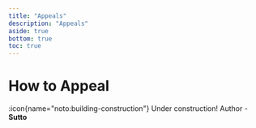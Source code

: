 ```yaml
---
title: "Appeals"
description: "Appeals"
aside: true
bottom: true
toc: true
---
```


# How to Appeal

:icon{name="noto:building-construction"} Under construction! Author - **Sutto**
